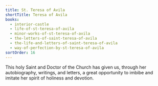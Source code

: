 ```yaml
---
title: St. Teresa of Avila
shortTitle: Teresa of Avila
books:
  - interior-castle
  - life-of-st-teresa-of-avila
  - minor-works-of-st-teresa-of-avila
  - the-letters-of-saint-teresa-of-avila
  - the-life-and-letters-of-saint-teresa-of-avila
  - way-of-perfection-by-st-teresa-of-avila
sortOrder: 16
---
```


This holy Saint and Doctor of the Church has given us, through her autobiography, writings, and letters, a great opportunity to imbibe and imitate her spirit of holiness and devotion.
